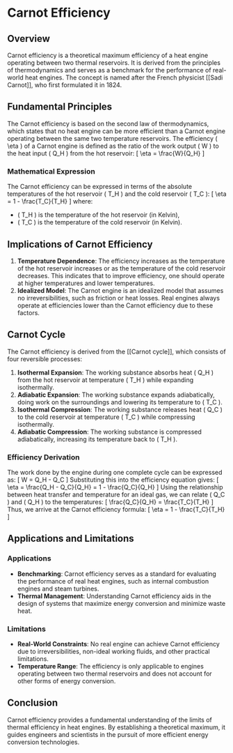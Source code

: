 
# Carnot Efficiency

## Overview
Carnot efficiency is a theoretical maximum efficiency of a heat engine operating between two thermal reservoirs. It is derived from the principles of thermodynamics and serves as a benchmark for the performance of real-world heat engines. The concept is named after the French physicist [[Sadi Carnot]], who first formulated it in 1824.

## Fundamental Principles
The Carnot efficiency is based on the second law of thermodynamics, which states that no heat engine can be more efficient than a Carnot engine operating between the same two temperature reservoirs. The efficiency \( \eta \) of a Carnot engine is defined as the ratio of the work output \( W \) to the heat input \( Q_H \) from the hot reservoir:
\[
\eta = \frac{W}{Q_H}
\]

### Mathematical Expression
The Carnot efficiency can be expressed in terms of the absolute temperatures of the hot reservoir \( T_H \) and the cold reservoir \( T_C \):
\[
\eta = 1 - \frac{T_C}{T_H}
\]
where:
- \( T_H \) is the temperature of the hot reservoir (in Kelvin),
- \( T_C \) is the temperature of the cold reservoir (in Kelvin).

## Implications of Carnot Efficiency
1. **Temperature Dependence**: The efficiency increases as the temperature of the hot reservoir increases or as the temperature of the cold reservoir decreases. This indicates that to improve efficiency, one should operate at higher temperatures and lower temperatures.
2. **Idealized Model**: The Carnot engine is an idealized model that assumes no irreversibilities, such as friction or heat losses. Real engines always operate at efficiencies lower than the Carnot efficiency due to these factors.

## Carnot Cycle
The Carnot efficiency is derived from the [[Carnot cycle]], which consists of four reversible processes:
1. **Isothermal Expansion**: The working substance absorbs heat \( Q_H \) from the hot reservoir at temperature \( T_H \) while expanding isothermally.
2. **Adiabatic Expansion**: The working substance expands adiabatically, doing work on the surroundings and lowering its temperature to \( T_C \).
3. **Isothermal Compression**: The working substance releases heat \( Q_C \) to the cold reservoir at temperature \( T_C \) while compressing isothermally.
4. **Adiabatic Compression**: The working substance is compressed adiabatically, increasing its temperature back to \( T_H \).

### Efficiency Derivation
The work done by the engine during one complete cycle can be expressed as:
\[
W = Q_H - Q_C
\]
Substituting this into the efficiency equation gives:
\[
\eta = \frac{Q_H - Q_C}{Q_H} = 1 - \frac{Q_C}{Q_H}
\]
Using the relationship between heat transfer and temperature for an ideal gas, we can relate \( Q_C \) and \( Q_H \) to the temperatures:
\[
\frac{Q_C}{Q_H} = \frac{T_C}{T_H}
\]
Thus, we arrive at the Carnot efficiency formula:
\[
\eta = 1 - \frac{T_C}{T_H}
\]

## Applications and Limitations
### Applications
- **Benchmarking**: Carnot efficiency serves as a standard for evaluating the performance of real heat engines, such as internal combustion engines and steam turbines.
- **Thermal Management**: Understanding Carnot efficiency aids in the design of systems that maximize energy conversion and minimize waste heat.

### Limitations
- **Real-World Constraints**: No real engine can achieve Carnot efficiency due to irreversibilities, non-ideal working fluids, and other practical limitations.
- **Temperature Range**: The efficiency is only applicable to engines operating between two thermal reservoirs and does not account for other forms of energy conversion.

## Conclusion
Carnot efficiency provides a fundamental understanding of the limits of thermal efficiency in heat engines. By establishing a theoretical maximum, it guides engineers and scientists in the pursuit of more efficient energy conversion technologies.
